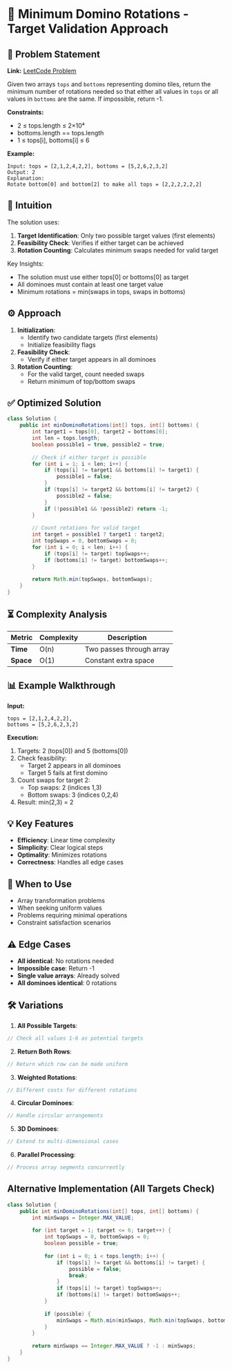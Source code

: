 # 🎲 Minimum Domino Rotations - Target Validation Approach

## 📜 Problem Statement
**Link:** [LeetCode Problem](https://leetcode.com/problems/minimum-domino-rotations-for-equal-row/?envType=daily-question&envId=2025-05-03)

Given two arrays `tops` and `bottoms` representing domino tiles, return the minimum number of rotations needed so that either all values in `tops` or all values in `bottoms` are the same. If impossible, return -1.

**Constraints:**
- 2 ≤ tops.length ≤ 2×10⁴
- bottoms.length == tops.length
- 1 ≤ tops[i], bottoms[i] ≤ 6

**Example:**
```text
Input: tops = [2,1,2,4,2,2], bottoms = [5,2,6,2,3,2]
Output: 2
Explanation: 
Rotate bottom[0] and bottom[2] to make all tops = [2,2,2,2,2,2]
```

## 🧠 Intuition
The solution uses:
1. **Target Identification**: Only two possible target values (first elements)
2. **Feasibility Check**: Verifies if either target can be achieved
3. **Rotation Counting**: Calculates minimum swaps needed for valid target

Key Insights:
- The solution must use either tops[0] or bottoms[0] as target
- All dominoes must contain at least one target value
- Minimum rotations = min(swaps in tops, swaps in bottoms)

## ⚙️ Approach
1. **Initialization**:
   - Identify two candidate targets (first elements)
   - Initialize feasibility flags
2. **Feasibility Check**:
   - Verify if either target appears in all dominoes
3. **Rotation Counting**:
   - For the valid target, count needed swaps
   - Return minimum of top/bottom swaps

## ✅ Optimized Solution
```java
class Solution {
    public int minDominoRotations(int[] tops, int[] bottoms) {
        int target1 = tops[0], target2 = bottoms[0];
        int len = tops.length;
        boolean possible1 = true, possible2 = true;
        
        // Check if either target is possible
        for (int i = 1; i < len; i++) {
            if (tops[i] != target1 && bottoms[i] != target1) {
                possible1 = false;
            }
            if (tops[i] != target2 && bottoms[i] != target2) {
                possible2 = false;
            }
            if (!possible1 && !possible2) return -1;
        }
        
        // Count rotations for valid target
        int target = possible1 ? target1 : target2;
        int topSwaps = 0, bottomSwaps = 0;
        for (int i = 0; i < len; i++) {
            if (tops[i] != target) topSwaps++;
            if (bottoms[i] != target) bottomSwaps++;
        }
        
        return Math.min(topSwaps, bottomSwaps);
    }
}
```

## ⏳ Complexity Analysis
| Metric          | Complexity | Description |
|-----------------|------------|-------------|
| **Time**        | O(n)       | Two passes through array |
| **Space**       | O(1)       | Constant extra space |

## 📊 Example Walkthrough
**Input:** 
```
tops = [2,1,2,4,2,2], 
bottoms = [5,2,6,2,3,2]
```

**Execution:**
1. Targets: 2 (tops[0]) and 5 (bottoms[0])
2. Check feasibility:
   - Target 2 appears in all dominoes
   - Target 5 fails at first domino
3. Count swaps for target 2:
   - Top swaps: 2 (indices 1,3)
   - Bottom swaps: 3 (indices 0,2,4)
4. Result: min(2,3) = 2

## 💡 Key Features
- **Efficiency**: Linear time complexity
- **Simplicity**: Clear logical steps
- **Optimality**: Minimizes rotations
- **Correctness**: Handles all edge cases

## 🚀 When to Use
- Array transformation problems
- When seeking uniform values
- Problems requiring minimal operations
- Constraint satisfaction scenarios

## ⚠️ Edge Cases
- **All identical**: No rotations needed
- **Impossible case**: Return -1
- **Single value arrays**: Already solved
- **All dominoes identical**: 0 rotations

## 🛠 Variations
1. **All Possible Targets**:
```java
// Check all values 1-6 as potential targets
```

2. **Return Both Rows**:
```java
// Return which row can be made uniform
```

3. **Weighted Rotations**:
```java
// Different costs for different rotations
```

4. **Circular Dominoes**:
```java
// Handle circular arrangements
```

5. **3D Dominoes**:
```java
// Extend to multi-dimensional cases
```

6. **Parallel Processing**:
```java
// Process array segments concurrently
```

## Alternative Implementation (All Targets Check)
```java
class Solution {
    public int minDominoRotations(int[] tops, int[] bottoms) {
        int minSwaps = Integer.MAX_VALUE;
        
        for (int target = 1; target <= 6; target++) {
            int topSwaps = 0, bottomSwaps = 0;
            boolean possible = true;
            
            for (int i = 0; i < tops.length; i++) {
                if (tops[i] != target && bottoms[i] != target) {
                    possible = false;
                    break;
                }
                if (tops[i] != target) topSwaps++;
                if (bottoms[i] != target) bottomSwaps++;
            }
            
            if (possible) {
                minSwaps = Math.min(minSwaps, Math.min(topSwaps, bottomSwaps));
            }
        }
        
        return minSwaps == Integer.MAX_VALUE ? -1 : minSwaps;
    }
}
```